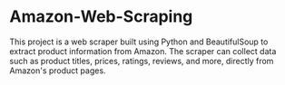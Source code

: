 # Amazon-Web-Scraping
This project is a web scraper built using Python and BeautifulSoup to extract product information from Amazon. The scraper can collect data such as product titles, prices, ratings, reviews, and more, directly from Amazon's product pages.
